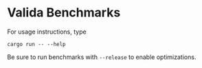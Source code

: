 # Valida Benchmarks

For usage instructions, type
```
cargo run -- --help
```

Be sure to run benchmarks with `--release` to enable optimizations.

